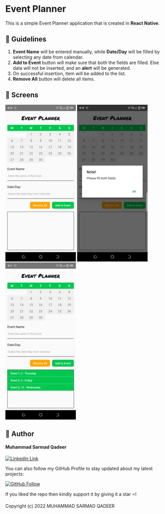 # Event Planner

This is a simple Event Planner application that is created in **React Native**.

## 📜 Guidelines

1.  **Event Name** will be entered manually, while **Date/Day** will be filled by selecting any date from calendar.
2.  **Add to Event** button will make sure that both the fields are filled. Else data will not be inserted, and an **alert** will be generated.
3.  On successful insertion, item will be added to the list.
4.  **Remove All** button will delete all items.

## :camera_flash: Screens

<img src="./assets/screenshots/screenshot-1.png" width=220> <img src="./assets/screenshots/screenshot-2.png" width=220> <img src="./assets/screenshots/screenshot-3.png" width=220>

## 🧑 Author

#### Muhammad Sarmad Qadeer

[![LinkedIn Link](https://img.shields.io/badge/Connect-Sarmad-blue.svg?logo=linkedin&longCache=true&style=social&label=Connect)](https://www.linkedin.com/in/msarmadqadeer/)

You can also follow my GitHub Profile to stay updated about my latest projects:

[![GitHub Follow](https://img.shields.io/badge/Connect-Sarmad-blue.svg?logo=Github&longCache=true&style=social&label=Follow)](https://github.com/MSarmadQadeer)

If you liked the repo then kindly support it by giving it a star ⭐!

Copyright (c) 2022 MUHAMMAD SARMAD QADEER
